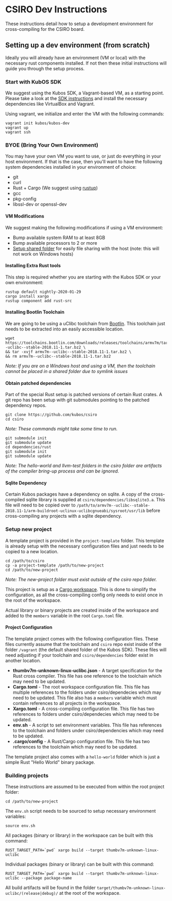 # CSIRO Dev Instructions

These instructions detail how to setup a development environment for cross-compiling for the CSIRO board.

## Setting up a dev environment (from scratch)

Ideally you will already have an environment (VM or local) with the necessary
rust components installed. If not then these initial instructions will guide you
through the setup process.

### Start with KubOS SDK

We suggest using the Kubos SDK, a Vagrant-based VM, as a starting point.
Please take a look at the
[SDK instructions](https://docs.kubos.com/1.20.0/sdk-docs/sdk-installing.html) 
and install the necessary dependencies like VirtualBox and Vagrant.

Using vagrant, we initialize and enter the VM with the following commands:

    vagrant init kubos/kubos-dev
    vagrant up
    vagrant ssh

### BYOE (Bring Your Own Environment)

You may have your own VM you want to use, or just do everything in your host
environment. If that is the case, then you'll want to have the following
system dependencies installed in your environment of choice:

- git
- curl
- Rust + Cargo (We suggest using [rustup](https://rustup.rs/))
- gcc
- pkg-config
- libssl-dev or openssl-dev

#### VM Modifications

We suggest making the following modifications if using a VM environment:

- Bump available system RAM to at least 8GB
- Bump available processors to 2 or more
- [Setup shared folder](https://docs.kubos.com/1.20.0/sdk-docs/sdk-installing.html#mount-directory)
  for easily file sharing with the host (note: this will not work on Windows hosts)

#### Installing Extra Rust tools

This step is required whether you are starting with the Kubos SDK or your own environment:

    rustup default nightly-2020-01-29
    cargo install xargo
    rustup component add rust-src

#### Installing Bootlin Toolchain

We are going to be using a uClibc toolchain from [Bootlin](https://toolchains.bootlin.com/).
This toolchain just needs to be extracted into an easily accessible location.

    wget https://toolchains.bootlin.com/downloads/releases/toolchains/armv7m/tarballs/armv7m--uclibc--stable-2018.11-1.tar.bz2 \
    && tar -xvjf armv7m--uclibc--stable-2018.11-1.tar.bz2 \
    && rm armv7m--uclibc--stable-2018.11-1.tar.bz2

*Note: If you are on a Windows host and using a VM, then the toolchain cannot be
placed in a shared folder due to symlink issues*

#### Obtain patched dependencies

Part of the special Rust setup is patched versions of certain Rust crates. A git repo
has been setup with git submodules pointing to the patched dependency repos. 

    git clone https://github.com/kubos/csiro
    cd csiro

*Note: These commands might take some time to run.*

    git submodule init
    git submodule update
    cd dependencies/rust
    git submodule init
    git submodule update

*Note: The hello-world and llvm-test folders in the csiro folder are artifacts of 
the compiler bring-up process and can be ignored.*

#### Sqlite Dependency

Certain Kubos packages have a dependency on sqlite. A copy of the cross-compiled
sqlite library is supplied at `csiro/dependencies/libsqlite3.a`. This file will need to
be copied over to `/path/to/armv7m--uclibc--stable-2018.11-1/arm-buildroot-uclinux-uclibcgnueabi/sysroot/usr/lib`
before cross-compiling any projects with a sqlite dependency.

### Setup new project

A template project is provided in the `project-template` folder. This template is 
already setup with the necessary configuration files and just needs to be copied
to a new location.

    cd /path/to/csiro
    cp -a project-template /path/to/new-project
    cd /path/to/new-project

*Note: The new-project folder must exist outside of the csiro repo folder.*

This project is setup as a [Cargo workspace](https://doc.rust-lang.org/book/ch14-03-cargo-workspaces.html). 
This is done to simplify the configuration, as all the cross-compiling config 
only needs to exist once in the root of the workspace.

Actual library or binary projects are created inside of the workspace and added
to the `members` variable in the root `Cargo.toml` file.

#### Project Configuration

The template project comes with the following configuration files. These files currently
assume that the toolchain and `csiro` repo exist inside of the folder `/vagrant`
(the default shared folder of the Kubos SDK). These files will need adjusting if your
toolchain and `csiro/dependencies` folder exist in another location.

- **thumbv7m-unknown-linux-uclibc.json** - 
    A target specification for the Rust cross compiler. This file has one 
    reference to the toolchain which may need to be updated.
- **Cargo.toml** -
    The root workspace configuration file. This file has multiple references to the folders
    under csiro/dependecies which may need to be updated. This file also has a `members`
    variable which must contain references to all projects in the workspace.
- **Xargo.toml** -
    A cross-compiling configuration file. This file has two references to folders under
    csiro/dependecies which may need to be updated.
- **env.sh** -
    A script to set environment variables. This file has references to the toolchain
    and folders under csiro/dependencies which may need to be updated.
- **.cargo/config** -
    A Rust/Cargo configuration file. This file has two references to the toolchain
    which may need to be updated.

The template project also comes with a `hello-world` folder which is just a simple
Rust "Hello World" binary package. 

### Building projects

These instructions are assumed to be executed from within the root project folder:

    cd /path/to/new-project

The `env.sh` script needs to be sourced to setup necessary environment variables:

    source env.sh

All packages (binary or library) in the workspace can be built with this command:

    RUST_TARGET_PATH=`pwd` xargo build --target thumbv7m-unknown-linux-uclibc

Individual packages (binary or library) can be built with this command:

    RUST_TARGET_PATH=`pwd` xargo build --target thumbv7m-unknown-linux-uclibc --package package-name

All build artifacts will be found in the folder `target/thumbv7m-unknown-linux-uclibc/(release|debug)/` at the root of the workspace.